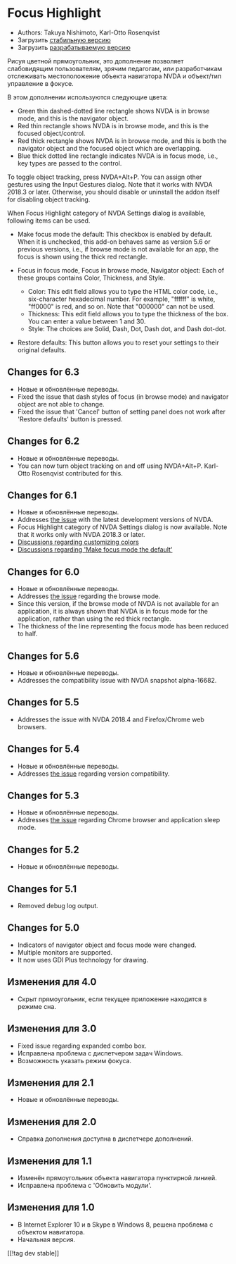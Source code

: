 # Focus Highlight #

* Authors: Takuya Nishimoto, Karl-Otto Rosenqvist
* Загрузить [стабильную версию][2]
* Загрузить [разрабатываемую версию][1]

Рисуя цветной прямоугольник, это дополнение позволяет слабовидящим
пользователям, зрячим педагогам, или разработчикам отслеживать
местоположение объекта навигатора NVDA и объект/тип управление в фокусе.

В этом дополнении используются следующие цвета:

* Green thin dashed-dotted line rectangle shows NVDA is in browse mode, and
  this is the navigator object.
* Red thin rectangle shows NVDA is in browse mode, and this is the focused
  object/control.
* Red thick rectangle shows NVDA is in browse mode, and this is both the
  navigator object and the focused object which are overlapping.
* Blue thick dotted line rectangle indicates NVDA is in focus mode, i.e.,
  key types are passed to the control.

To toggle object tracking, press NVDA+Alt+P. You can assign other gestures
using the Input Gestures dialog.  Note that it works with NVDA 2018.3 or
later.  Otherwise, you should disable or uninstall the addon itself for
disabling object tracking.

When Focus Highlight category of NVDA Settings dialog is available,
following items can be used.

* Make focus mode the default: This checkbox is enabled by default. When it
  is unchecked, this add-on behaves same as version 5.6 or previous
  versions, i.e., if browse mode is not available for an app, the focus is
  shown using the thick red rectangle.
* Focus in focus mode, Focus in browse mode, Navigator object: Each of these
  groups contains Color, Thickness, and Style.

    * Color: This edit field allows you to type the HTML color code, i.e.,
      six-character hexadecimal number. For example, "ffffff" is white,
      "ff0000" is red, and so on. Note that "000000" can not be used.
    * Thickness: This edit field allows you to type the thickness of the
      box. You can enter a value between 1 and 30.
    * Style: The choices are Solid, Dash, Dot, Dash dot, and Dash dot-dot.

* Restore defaults: This button allows you to reset your settings to their
  original defaults.

## Changes for 6.3 ##

* Новые и обновлённые переводы.
* Fixed the issue that dash styles of focus (in browse mode) and navigator
  object are not able to change.
* Fixed the issue that 'Cancel' button of setting panel does not work after
  'Restore defaults' button is pressed.

## Changes for 6.2 ##

* Новые и обновлённые переводы.
* You can now turn object tracking on and off using NVDA+Alt+P. Karl-Otto
  Rosenqvist contributed for this.

## Changes for 6.1 ##

* Новые и обновлённые переводы.
* Addresses [the issue](https://github.com/nvdajp/focusHighlight/issues/14)
  with the latest development versions of NVDA.
* Focus Highlight category of NVDA Settings dialog is now available. Note
  that it works only with NVDA 2018.3 or later.
* [Discussions regarding customizing
  colors](https://github.com/nvdajp/focusHighlight/issues/3)
* [Discussions regarding 'Make focus mode the
  default'](https://github.com/nvdajp/focusHighlight/issues/13)

## Changes for 6.0 ##

* Новые и обновлённые переводы.
* Addresses [the issue](https://github.com/nvdajp/focusHighlight/issues/13)
  regarding the browse mode.
* Since this version, if the browse mode of NVDA is not available for an
  application, it is always shown that NVDA is in focus mode for the
  application, rather than using the red thick rectangle.
* The thickness of the line representing the focus mode has been reduced to
  half.

## Changes for 5.6 ##

* Новые и обновлённые переводы.
* Addresses the compatibility issue with NVDA snapshot alpha-16682.

## Changes for 5.5 ##

* Addresses the issue with NVDA 2018.4 and Firefox/Chrome web browsers.

## Changes for 5.4 ##

* Новые и обновлённые переводы.
* Addresses [the issue](https://github.com/nvdajp/focusHighlight/issues/11)
  regarding version compatibility.

## Changes for 5.3 ##

* Новые и обновлённые переводы.
* Addresses [the issue](https://github.com/nvdajp/focusHighlight/issues/10)
  regarding Chrome browser and application sleep mode.

## Changes for 5.2 ##

* Новые и обновлённые переводы.

## Changes for 5.1 ##

* Removed debug log output.

## Changes for 5.0 ##

* Indicators of navigator object and focus mode were changed.
* Multiple monitors are supported.
* It now uses GDI Plus technology for drawing.

## Изменения для 4.0 ##

* Скрыт прямоугольник, если текущее приложение находится в режиме сна.

## Изменения для 3.0 ##

* Fixed issue regarding expanded combo box.
* Исправлена проблема с диспетчером задач Windows.
* Возможность указать режим фокуса.

## Изменения для 2.1 ##

* Новые и обновлённые переводы.

## Изменения для 2.0 ##

* Справка дополнения доступна в диспетчере дополнений.

## Изменения для 1.1 ##

* Изменён прямоугольник объекта навигатора пунктирной линией.
* Исправлена проблема с 'Обновить модули'.

## Изменения для 1.0 ##

* В Internet Explorer 10 и в Skype в Windows 8, решена проблема с объектом
  навигатора.
* Начальная версия.

[[!tag dev stable]]

[1]: https://addons.nvda-project.org/files/get.php?file=fh-dev

[2]: https://addons.nvda-project.org/files/get.php?file=fh
